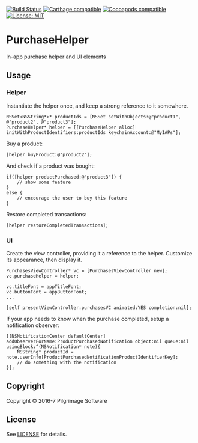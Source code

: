 
[![Build Status](https://travis-ci.org/exsortis/PurchaseHelper.svg?branch=master)](https://travis-ci.org/exsortis/PurchaseHelper) [![Carthage compatible](https://img.shields.io/badge/Carthage-compatible-4BC51D.svg?style=flat)](https://github.com/Carthage/Carthage#adding-frameworks-to-an-application) [![Cocoapods compatible](https://img.shields.io/cocoapods/v/PurchaseHelper.svg?style=flat)](https://cocoapods.org/pods/PurchaseHelper) [![License: MIT](https://img.shields.io/cocoapods/l/PurchaseHelper.svg?style=flat)](http://opensource.org/licenses/MIT)

# PurchaseHelper
In-app purchase helper and UI elements

## Usage

### Helper

Instantiate the helper once, and keep a strong reference to it somewhere.

```
NSSet<NSString*>* productIds = [NSSet setWithObjects:@"product1", @"product2", @"product3"];
PurchaseHelper* helper = [[PurchaseHelper alloc] initWithProductIdentifiers:productIds keychainAccount:@"MyIAPs"];
```

Buy a product:

```
[helper buyProduct:@"product2"];
```

And check if a product was bought:

```
if([helper productPurchased:@"product3"]) {
    // show some feature
}
else {
    // encourage the user to buy this feature
}
```

Restore completed transactions:

```
[helper restoreCompletedTransactions];
```


### UI

Create the view controller, providing it a reference to the helper. Customize its appearance, then display it.

```
PurchasesViewController* vc = [PurchasesViewController new];
vc.purchaseHelper = helper;

vc.titleFont = appTitleFont;
vc.buttonFont = appButtonFont;
...

[self presentViewController:purchasesVC animated:YES completion:nil];
```

If your app needs to know when the purchase completed, setup a notification observer:

```
[[NSNotificationCenter defaultCenter] addObserverForName:ProductPurchasedNotification object:nil queue:nil usingBlock:^(NSNotification* note){
    NSString* productId = note.userInfo[ProductPurchasedNotificationProductIdentifierKey];
    // do something with the notification
}];
```

## Copyright

Copyright © 2016-7 Pilgrimage Software

## License

See [LICENSE](LICENSE) for details.
